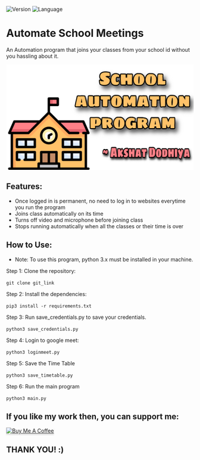 ![Version](https://img.shields.io/badge/Version-1.0-success)    ![Language](https://img.shields.io/badge/Language-Python-yellow?style=plastic&logo=python)

# Automate School Meetings
An Automation program that joins your classes from your school id without you hassling about it.

![Thumbnail](https://github.com/akshatdodhiya/SchoolAutomation/blob/main/Images/Thumbnail.jpeg)

## Features:
* Once logged in is permanent, no need to log in to websites everytime you run the program
* Joins class automatically on its time
* Turns off video and microphone before joining class
* Stops running automatically when all the classes or their time is over


## How to Use:
* Note: To use this program, python 3.x must be installed in your machine.

Step 1: Clone the repository:

```git clone git_link```

Step 2: Install the dependencies:

```pip3 install -r requirements.txt```

Step 3: Run save_credentials.py to save your credentials.

```python3 save_credentials.py```

Step 4: Login to google meet:

```python3 loginmeet.py```

Step 5: Save the Time Table

```python3 save_timetable.py```

Step 6: Run the main program

```python3 main.py```

## If you like my work then, you can support me:

<a href="https://www.buymeacoffee.com/akshatdodhiya" target="_blank"><img src="https://www.buymeacoffee.com/assets/img/custom_images/orange_img.png" alt="Buy Me A Coffee" style="height: 41px !important;width: 174px !important;box-shadow: 0px 3px 2px 0px rgba(190, 190, 190, 0.5) !important;-webkit-box-shadow: 0px 3px 2px 0px rgba(190, 190, 190, 0.5) !important;" ></a>

## THANK YOU! :)